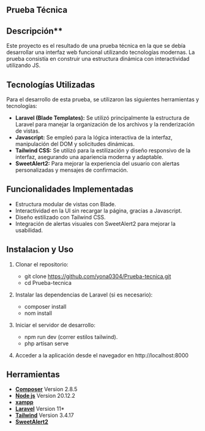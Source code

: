 ## Prueba Técnica

## Descripción**

Este proyecto es el resultado de una prueba técnica en la que se debía desarrollar una interfaz web funcional utilizando tecnologías modernas. La prueba consistía en construir una estructura dinámica con interactividad utilizando JS.

## Tecnologías Utilizadas

Para el desarrollo de esta prueba, se utilizaron las siguientes herramientas y tecnologías:

- **Laravel (Blade Templates):** Se utilizó principalmente la estructura de Laravel para manejar la organización de los archivos y la renderización de vistas.
- **Javascript:** Se empleó para la lógica interactiva de la interfaz, manipulación del DOM y solicitudes dinámicas.
- **Tailwind CSS:** Se utilizó para la estilización y diseño responsivo de la interfaz, asegurando una apariencia moderna y adaptable.
- **SweetAlert2:** Para mejorar la experiencia del usuario con alertas personalizadas y mensajes de confirmación.

## Funcionalidades Implementadas

- Estructura modular de vistas con Blade.
- Interactividad en la UI sin recargar la página, gracias a Javascript.
- Diseño estilizado con Tailwind CSS.
- Integración de alertas visuales con SweetAlert2 para mejorar la usabilidad.

## Instalacion y Uso

1. Clonar el repositorio:
    - git clone https://github.com/yona0304/Prueba-tecnica.git
    - cd Prueba-tecnica

2. Instalar las dependencias de Laravel (si es necesario):
    - composer install
    - nom install

3. Iniciar el servidor de desarrollo:
    - npm run dev (correr estilos tailwind).
    - php artisan serve

4. Acceder a la aplicación desde el navegador en http://localhost:8000

## Herramientas

- **[Composer](https://getcomposer.org)** Version 2.8.5
- **[Node js](https:nodejs.org/en)** Version 20.12.2
- **[xampp](https://www.apachefriends.org/es/index.html)**
- **[Laravel](https://laravel.com)** Version 11*
- **[Tailwind](https://ailwindcss.com)** Version 3.4.17
- **[SweetAlert2](https://sweetalert2.github.io)** 
